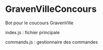 # GravenVilleConcours
Bot pour le coucours GravenVille

index.js : fichier principale

commands.js : gestionnaire des commandes
